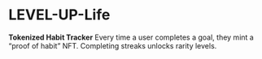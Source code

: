 # LEVEL-UP-Life
 **Tokenized Habit Tracker**    Every time a user completes a goal, they mint a “proof of habit” NFT. Completing streaks unlocks rarity levels.
